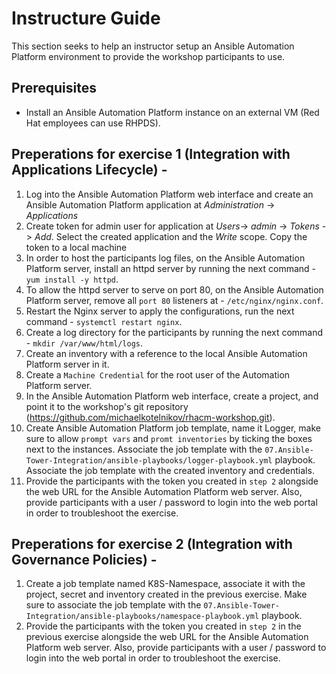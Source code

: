 # Instructure Guide

This section seeks to help an instructor setup an Ansible Automation Platform environment to provide the workshop participants to use.

## Prerequisites
* Install an Ansible Automation Platform instance on an external VM (Red Hat employees can use RHPDS).

## Preperations for exercise 1 (Integration with Applications Lifecycle) -
1. Log into the Ansible Automation Platform web interface and create an Ansible Automation Platform application at _Administration_ -> _Applications_
2. Create token for admin user for application at _Users_-> _admin_ -> _Tokens_ -> _Add_. Select the created application and the _Write_ scope. Copy the token to a local machine
3. In order to host the participants log files, on the Ansible Automation Platform server, install an httpd server by running the next command - `yum install -y httpd`.
4. To allow the httpd server to serve on port 80, on the Ansible Automation Platform server, remove all `port 80` listeners at - `/etc/nginx/nginx.conf`.
5. Restart the Nginx server to apply the configurations, run the next command - `systemctl restart nginx`.
6. Create a log directory for the participants by running the next command - `mkdir /var/www/html/logs`.
7. Create an inventory with a reference to the local Ansible Automation Platform server in it.
8. Create a `Machine Credential` for the root user of the Automation Platform server.
9. In the Ansible Automation Platform web interface, create a project, and point it to the workshop's git repository (https://github.com/michaelkotelnikov/rhacm-workshop.git).
10. Create Ansible Automation Platform job template, name it Logger, make sure to allow `prompt vars` and `promt inventories` by ticking the boxes next to the instances. Associate the job template with the `07.Ansible-Tower-Integration/ansible-playbooks/logger-playbook.yml` playbook. Associate the job template with the created inventory and credentials.
11. Provide the participants with the token you created in `step 2` alongside the web URL for the Ansible Automation Platform web server. Also, provide participants with a user / password to login into the web portal in order to troubleshoot the exercise.

## Preperations for exercise 2 (Integration with Governance Policies) -
1. Create a job template named K8S-Namespace, associate it with the project, secret and inventory created in the previous exercise. Make sure to associate the job template with the `07.Ansible-Tower-Integration/ansible-playbooks/namespace-playbook.yml` playbook.
2. Provide the participants with the token you created in `step 2` in the previous exercise alongside the web URL for the Ansible Automation Platform web server. Also, provide participants with a user / password to login into the web portal in order to troubleshoot the exercise.